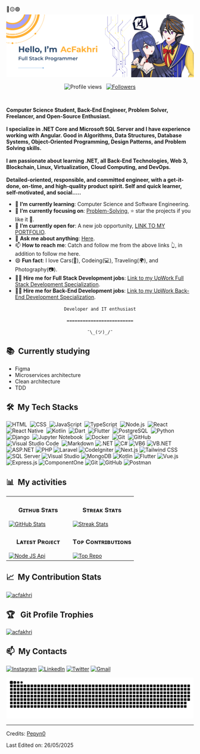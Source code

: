 <div>
🔴🟡🟢

<br>

</div>


<div align="center">
  <img src="https://raw.githubusercontent.com/acfakhri/image-resources/refs/heads/main/Group1.png" alt="Card header"/>
</div>

<p align="center">
  <img src="https://komarev.com/ghpvc/?username=acfakhri&color=blueviolet" alt="Profile views" />
  &nbsp;
  <a href="https://github.com/acfakhri?tab=followers">
    <img src="https://img.shields.io/github/followers/acfakhri?style=social" alt="Followers" />
  </a>
</p>

<div align=left>
        <br>
        <p>
            <strong>
                Computer Science Student, Back-End Engineer, Problem Solver, Freelancer, and Open-Source Enthusiast.<br><br>
                I specialize in .NET Core and Microsoft SQL Server and I have experience working with Angular. Good in Algorithms, Data Structures, Database Systems, Object-Oriented Programming, Design Patterns, and Problem Solving skills.<br><br>
                I am passionate about learning .NET, all Back-End Technologies, Web 3, Blockchain, Linux, Virtualization, Cloud Computing, and DevOps.<br><br>
                Detailed-oriented, responsible, and committed engineer, with a get-it-done, on-time, and high-quality product spirit. Self and quick learner, self-motivated, and social.....
            </strong>
        </p>
        <ul>
            <li>🌱 <b>I’m currently learning</b>: Computer Science and Software Engineering.</li>
            <li>🎯 <b>I’m currently focusing on</b>: <a href="https://ahmedfathydev.github.io/Problem-Solving/">Problem-Solving</a>, ⭐️ star the projects if you like it 🤩.</li>
            <li>🤔 <b>I’m currently open for</b>: A new job opportunity, <a href="https://my-portfolio-one-amber-45.vercel.app/">LINK TO MY PORTFOLIO</a>.</li>
            <li>💬 <b>Ask me about anything</b>: <a href="https://github.com/ahmedfathydev/ahmedfathydev/issues">Here</a>.</li>
            <li>📫 <b>How to reach me</b>: Catch and follow me from the above links 👆, in addition to follow me here.</li>
            <li>😄 <b>Fun fact</b>: I love Cars(🚗), Codeing(💻), Traveling(🌍), and Photography(📷).</li>
            <li>👨‍💻 <b>Hire me for Full Stack Development jobs</b>: <a href="https://www.upwork.com/freelancers/~0121ca7f3563e57c0b?s=1110580755107926016">Link to my UpWork Full Stack Development Specialization</a>.</li>
            <li>👨‍💻 <b>Hire me for Back-End Development jobs</b>: <a href="https://www.upwork.com/freelancers/~0121ca7f3563e57c0b?s=1110580748673863680">Link to my UpWork Back-End Development Specialization</a>.</li>
        </ul>
    </div>


<div align="center">

  `Developer and IT enthusiast`
  <br>

  `=========================`
  <br>

  `¯\_(ツ)_/¯`
</div>


<div>

  ## 📚 &nbsp;Currently studying

  - Figma
  - Microservices architecture
  - Clean architecture
  - TDD

</div>


<div>

  ## 🛠️ &nbsp;My Tech Stacks
  ![HTML](https://img.shields.io/badge/-HTML-0D1117?style=flat&logo=HTML5)&nbsp;
  ![CSS](https://img.shields.io/badge/-CSS-0D1117?style=flat&logo=CSS3&logoColor=1572B6)&nbsp;
  ![JavaScript](https://img.shields.io/badge/-JavaScript-0D1117?style=flat&logo=javascript)&nbsp;
  ![TypeScript](https://img.shields.io/badge/-TypeScript-0D1117?style=flat&logo=typescript)&nbsp;
  ![Node.js](https://img.shields.io/badge/-Node.js-0D1117?style=flat&logo=node.js)&nbsp;
  ![React](https://img.shields.io/badge/-React-0D1117?style=flat&logo=react)&nbsp;
  ![React Native](https://img.shields.io/badge/-React%20Native-0D1117?style=flat&logo=react)&nbsp;
  ![Kotlin](https://img.shields.io/badge/-Kotlin-0D1117?style=flat&logo=kotlin)&nbsp;
  ![Dart](https://img.shields.io/badge/-Dart-0D1117?style=flat&logo=dart)&nbsp;
  ![Flutter](https://img.shields.io/badge/-Flutter-0D1117?style=flat&logo=flutter)&nbsp;
  ![PostgreSQL](https://img.shields.io/badge/-PostgreSQL-0D1117?style=flat&logo=postgresql)&nbsp;
  ![Python](https://img.shields.io/badge/-Python-0D1117?style=flat&logo=python)&nbsp;
  ![Django](https://img.shields.io/badge/-Django-0D1117?style=flat&logo=django)&nbsp;
  ![Jupyter Notebook](https://img.shields.io/badge/-Jupyter%20Notebook-0D1117?style=flat&logo=jupyter)&nbsp;
  ![Docker](https://img.shields.io/badge/-Docker-0D1117?style=flat&logo=docker)&nbsp;
  ![Git](https://img.shields.io/badge/-Git-0D1117?style=flat&logo=git)&nbsp;
  ![GitHub](https://img.shields.io/badge/-GitHub-0D1117?style=flat&logo=github)&nbsp;
  ![Visual Studio Code](https://img.shields.io/badge/-VS%20Code-0D1117?style=flat&logo=visual-studio-code&logoColor=007ACC)&nbsp;
  ![Markdown](https://img.shields.io/badge/-Markdown-0D1117?style=flat&logo=markdown)
  ![.NET](https://img.shields.io/badge/.NET-black?logo=dotnet&logoColor=white)
  ![C#](https://img.shields.io/badge/C%23-black?logo=dotnet)
  ![VB6](https://img.shields.io/badge/VB6-black)
  ![VB.NET](https://img.shields.io/badge/VB.NET-black?logo=dotnet)
  ![ASP.NET](https://img.shields.io/badge/ASP.NET-black?logo=dotnet)
  ![PHP](https://img.shields.io/badge/PHP-black?logo=php)
  ![Laravel](https://img.shields.io/badge/Laravel-black?logo=laravel)
  ![CodeIgniter](https://img.shields.io/badge/CodeIgniter-black?logo=codeigniter)
  ![Next.js](https://img.shields.io/badge/Next.js-black?logo=nextdotjs)
  ![Tailwind CSS](https://img.shields.io/badge/TailwindCSS-black?logo=tailwindcss)
  ![SQL Server](https://img.shields.io/badge/SQL%20Server-black?logo=microsoftsqlserver)
  ![Visual Studio](https://img.shields.io/badge/Visual%20Studio-black?logo=visualstudio)
  ![MongoDB](https://img.shields.io/badge/MongoDB-black?logo=mongodb)
  ![Kotlin](https://img.shields.io/badge/Kotlin-black?logo=kotlin)
  ![Flutter](https://img.shields.io/badge/Flutter-black?logo=flutter)
  ![Vue.js](https://img.shields.io/badge/Vue.js-black?logo=vue.js)
  ![Express.js](https://img.shields.io/badge/Express.js-black?logo=express)
  ![ComponentOne](https://img.shields.io/badge/ComponentOne-black?logo=componentone)
  ![Git](https://img.shields.io/badge/Git-black?logo=git)
  ![GitHub](https://img.shields.io/badge/GitHub-black?logo=github)
  ![Postman](https://img.shields.io/badge/Postman-black?logo=postman)
  






</div>
<div>

  ## 📊 &nbsp;My activities
  <table width="100%">
  <tr>
    <td width="50%">
      <h3 align="center"><strong>Gɪᴛʜᴜʙ Sᴛᴀᴛs</strong></h3>
        <a href="https://github.com/acfakhri">
          <img align="center" src="https://github-readme-stats.vercel.app/api?username=acfakhri&count_private=true&show_icons=true&theme=nightowl" alt="GitHub Stats" />
        </a>
    </td>
    <td width="50%">
      <h3 align="center"><strong>Sᴛʀᴇᴀᴋ Sᴛᴀᴛs</strong></h3>
        <a href="https://github.com/acfakhri">
          <img align="center" src="https://streak-stats.demolab.com?user=acfakhri&theme=nightowl" alt="Streak Stats" />
        </a>
    </td>
  </tr>
  <tr>
    <td width="50%">
      <h3 align="center"><strong>Lᴀᴛᴇsᴛ Pʀᴏᴊᴇᴄᴛ</strong></h3>
        <a href="https://github.com/acfakhri/ac-nodejs-api">
          <img align="center" width="470" src="https://github-readme-stats.vercel.app/api/pin/?username=acfakhri&repo=ac-nodejs-api&theme=nightowl&show_owner=true" alt="Node JS Api" />
        </a>
    </td>
    <td width="50%">
      <h3 align="center"><strong>Tᴏᴘ Cᴏɴᴛʀɪʙᴜᴛɪᴏɴs</strong></h3>
        <a href="https://github.com/acfakhri">
          <img align="center" src="https://github-contributor-stats.vercel.app/api?username=acfakhri&limit=3&theme=nightowl&show_owner=true&combine_all_yearly_contributions=true" alt="Top Repo" />
        </a>
    </td>
  </tr>
</table>
</div>
<div>
  
  ## 📈 &nbsp;My Contribution Stats
  <a href= "https://github.com/acfakhri" align="center">
    <img align= "center" alt="acfakhri"  src="https://github-readme-activity-graph.vercel.app/graph?username=acfakhri&bg_color=011627&color=79d3c3&line=c792ea&point=ffeb95&area=true&hide_border=false" >
  </a>
</div>

<div align="left">
  
  ## 🏆 &nbsp; Git Profile Trophies
 <a href="https://github.com/ryo-ma/github-profile-trophy">
  <img src="https://github-profile-trophy.vercel.app/?username=acfakhri&layout=compact&theme=algolia" alt="acfakhri" />
 </a>
</div>

<div>

  ## 📫 &nbsp;My Contacts

  <!-- [![Portfolio Badge](https://img.shields.io/badge/-Portifolio-blueviolet?style=flat-square&logo=Portfolio&logoColor=white)](https://pepyn0.github.io/)&nbsp; -->

[![Instagram](https://img.shields.io/badge/Instagram-%23E4405F?style=for-the-badge&logo=instagram&logoColor=white)](https://www.instagram.com/amrifakhri_)
[![LinkedIn](https://img.shields.io/badge/LinkedIn-%230077B5?style=for-the-badge&logo=linkedin&logoColor=white)](https://www.linkedin.com/in/fakhrizulamri)
[![Twitter](https://img.shields.io/badge/Twitter-%231DA1F2?style=for-the-badge&logo=twitter&logoColor=white)](https://twitter.com/acfakhri)
[![Gmail](https://img.shields.io/badge/Gmail-D14836?style=for-the-badge&logo=gmail&logoColor=white)](mailto:amrifakhrizul@gmail.com)



</div>


<!-- ![Snake animation](https://github.com/acfakhri/acfakhri/blob/output/github-contribution-grid-snake.svg) -->

<div>
  <img src="https://github.com/acfakhri/snk/raw/output/github-contribution-grid-snake.svg" alt="snake"></center>
</div>

<!-- ## 📚 &nbsp;My Projects -->


------
Credits: [Pepyn0](https://github.com/acfakhri)

Last Edited on: 26/05/2025
